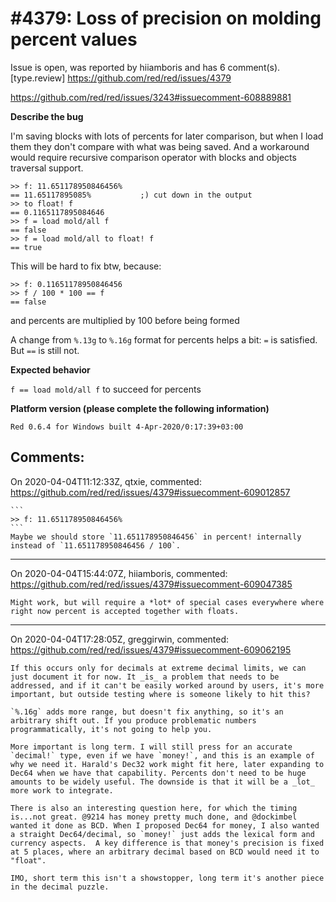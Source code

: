 
#4379: Loss of precision on molding percent values
================================================================================
Issue is open, was reported by hiiamboris and has 6 comment(s).
[type.review]
<https://github.com/red/red/issues/4379>

https://github.com/red/red/issues/3243#issuecomment-608889881

**Describe the bug**

I'm saving blocks with lots of percents for later comparison, but when I load them they don't compare with what was being saved. And a workaround would require recursive comparison operator with blocks and objects traversal support.

```
>> f: 11.651178950846456%
== 11.65117895085%           ;) cut down in the output
>> to float! f
== 0.1165117895084646
>> f = load mold/all f
== false
>> f = load mold/all to float! f
== true
```

This will be hard to fix btw, because:
```
>> f: 0.11651178950846456
>> f / 100 * 100 == f
== false
```
and percents are multiplied by 100 before being formed

A change from `%.13g` to `%.16g` format for percents helps a bit: `=` is satisfied. But `==` is still not.

**Expected behavior**

`f == load mold/all f` to succeed for percents

**Platform version (please complete the following information)**
```
Red 0.6.4 for Windows built 4-Apr-2020/0:17:39+03:00
```



Comments:
--------------------------------------------------------------------------------

On 2020-04-04T11:12:33Z, qtxie, commented:
<https://github.com/red/red/issues/4379#issuecomment-609012857>

    ```
    >> f: 11.651178950846456%
    ```
    Maybe we should store `11.651178950846456` in percent! internally instead of `11.651178950846456 / 100`.

--------------------------------------------------------------------------------

On 2020-04-04T15:44:07Z, hiiamboris, commented:
<https://github.com/red/red/issues/4379#issuecomment-609047385>

    Might work, but will require a *lot* of special cases everywhere where right now percent is accepted together with floats.

--------------------------------------------------------------------------------

On 2020-04-04T17:28:05Z, greggirwin, commented:
<https://github.com/red/red/issues/4379#issuecomment-609062195>

    If this occurs only for decimals at extreme decimal limits, we can just document it for now. It _is_ a problem that needs to be addressed, and if it can't be easily worked around by users, it's more important, but outside testing where is someone likely to hit this? 
    
    `%.16g` adds more range, but doesn't fix anything, so it's an arbitrary shift out. If you produce problematic numbers programmatically, it's not going to help you.
    
    More important is long term. I will still press for an accurate `decimal!` type, even if we have `money!`, and this is an example of why we need it. Harald's Dec32 work might fit here, later expanding to Dec64 when we have that capability. Percents don't need to be huge amounts to be widely useful. The downside is that it will be a _lot_ more work to integrate.
    
    There is also an interesting question here, for which the timing is...not great. @9214 has money pretty much done, and @dockimbel wanted it done as BCD. When I proposed Dec64 for money, I also wanted a straight Dec64/decimal, so `money!` just adds the lexical form and currency aspects.  A key difference is that money's precision is fixed at 5 places, where an arbitrary decimal based on BCD would need it to "float". 
    
    IMO, short term this isn't a showstopper, long term it's another piece in the decimal puzzle.

